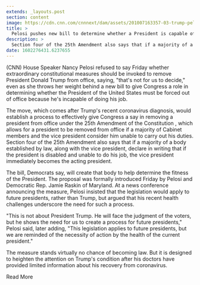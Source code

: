 ```yaml
--- 
extends: _layouts.post 
section: content 
image: https://cdn.cnn.com/cnnnext/dam/assets/201007163357-03-trump-pelosi-split-super-tease.jpg 
title: > 
  Pelosi pushes new bill to determine whether a President is capable of serving 
description: > 
  Section four of the 25th Amendment also says that if a majority of a body established by law, along with the vice president, declare in writing that if the president is disabled and unable to do his job, the vice president immediately becomes the acting president.The bill, Democrats say, will create that body to help determine the fitness of the President.The proposal was formally introduced Friday by Pelosi and Democratic Rep. Jamie Raskin of Maryland."This is not about President Trump.He will face the judgment of the voters, but he shows the need for us to create a process for future presidents," Pelosi said, later adding, "This legislation applies to future presidents, but we are reminded of the necessity of action by the health of the current president." 
date: 1602276431.6237655 
--- 
```

(CNN) House Speaker Nancy Pelosi refused to say Friday whether extraordinary constitutional measures should be invoked to remove President Donald Trump from office, saying, "that's not for us to decide," even as she throws her weight behind a new bill to give Congress a role in determining whether the President of the United States must be forced out of office because he's incapable of doing his job.

The move, which comes after Trump's recent coronavirus diagnosis, would establish a process to effectively give Congress a say in removing a president from office under the 25th Amendment of the Constitution , which allows for a president to be removed from office if a majority of Cabinet members and the vice president consider him unable to carry out his duties. Section four of the 25th Amendment also says that if a majority of a body established by law, along with the vice president, declare in writing that if the president is disabled and unable to do his job, the vice president immediately becomes the acting president.

The bill, Democrats say, will create that body to help determine the fitness of the President. The proposal was formally introduced Friday by Pelosi and Democratic Rep. Jamie Raskin of Maryland. At a news conference announcing the measure, Pelosi insisted that the legislation would apply to future presidents, rather than Trump, but argued that his recent health challenges underscore the need for such a process.

"This is not about President Trump. He will face the judgment of the voters, but he shows the need for us to create a process for future presidents," Pelosi said, later adding, "This legislation applies to future presidents, but we are reminded of the necessity of action by the health of the current president."

The measure stands virtually no chance of becoming law. But it is designed to heighten the attention on Trump's condition after his doctors have provided limited information about his recovery from coronavirus.

Read More